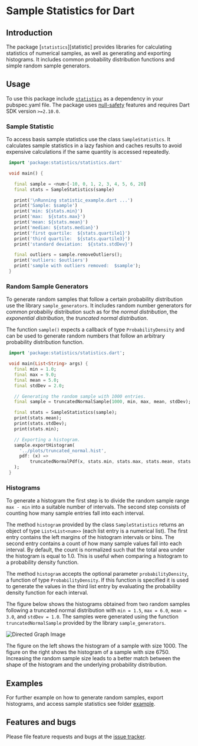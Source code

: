 
# Sample Statistics for Dart



## Introduction

The package [`statistics`][statistic] provides libraries for calculating statistics of
numerical samples, as well as generating and exporting histograms. It includes common probability
distribution functions and simple random sample generators.

## Usage

To use this package include [`statistics`][statistics] as a dependency in your pubspec.yaml file.
The package uses [null-safety] features and requires Dart SDK version `>=2.10.0`.

### Sample Statistic

To access basis sample statistics use the class `SampleStatistics`. It calculates
sample statistics in a lazy fashion and caches results to avoid expensive calculations if the
same quantity is accessed repeatedly.

```Dart
 import 'package:statistics/statistics.dart'

 void main() {

   final sample = <num>[-10, 0, 1, 2, 3, 4, 5, 6, 20]
   final stats = SampleStatistics(sample)

   print('\nRunning statistic_example.dart ...')
   print('Sample: $sample')
   print('min: ${stats.min}')
   print('max:  ${stats.max}')
   print('mean: ${stats.mean}')
   print('median: ${stats.median}')
   print('first quartile:  ${stats.quartile1}')
   print('third quartile:  ${stats.quartile3}')
   print('standard deviation:  ${stats.stdDev}')

   final outliers = sample.removeOutliers();
   print('outliers: $outliers')
   print('sample with outliers removed:  $sample');
 }
```

### Random Sample Generators

To generate random samples that follow a certain probability distribution use the library
`sample_generators`. It includes random number generators for common probabiliy distribution such
as for the *normal distribution*,
the *exponential distribution*, the *truncated normal distribution*.

The function `sample()` expects a callback of type `ProbabilityDensity` and can be used
to generate random numbers that follow an arbitrary probability distribution function.

```Dart
 import 'package:statistics/statistics.dart';

 void main(List<String> args) {
   final min = 1.0;
   final max = 9.0;
   final mean = 5.0;
   final stdDev = 2.0;

   // Generating the random sample with 1000 entries.
   final sample = truncatedNormalSample(1000, min, max, mean, stdDev);

   final stats = SampleStatistics(sample);
   print(stats.mean);
   print(stats.stdDev);
   print(stats.min);

   // Exporting a histogram.
   sample.exportHistogram(
     '../plots/truncated_normal.hist',
     pdf: (x) =>
         truncatedNormalPdf(x, stats.min, stats.max, stats.mean, stats.stdDev),
   );
 }
```

### Histograms

To generate a histogram the first step is to divide the random sample range `max - min`
into a suitable number of intervals.
The second step consists of counting how many sample entries fall into each
interval.

The method `histogram` provided by the class `SampleStatistics`
returns an object of type `List<List<num>>` (each list entry is a numerical list).
The first entry contains the left margins of the histogram intervals or bins.
The second entry contains a count of how many sample values fall into each interval. By default,
the count is normalized such that the total area under the histogram is equal to 1.0.
This is useful when comparing a histogram to a probability density function.

The method `histogram` accepts the optional parameter `probabilityDensity`, a function of type `ProbabilityDensity`. If this function is specified it is used to
generate the values in the third list entry by evaluating the
probability density function for each interval.

The figure below shows the histograms obtained from two random samples following a truncated
normal distribution with `min = 1.5`, `max = 6.0`, `mean = 3.0`, and `stdDev = 1.0`.
The samples were generated using the function `truncatedNormalSample`
provided by the library `sample_generators`.

![Directed Graph Image](https://github.com/simphotonics/statistics/blob/main/example/plots/histogram_truncated_normal_2.svg)

The figure on the left shows the histogram of a sample with size 1000. The figure on the right
shows the histogram of a sample with size 6750. Increasing the random sample size leads to a
better match between the shape of the histogram and the underlying probability distribution.

## Examples

For further example on how to generate random samples, export histograms, and access sample statistics see folder [example].



## Features and bugs

Please file feature requests and bugs at the [issue tracker].

[CachedObjectFactory]: https://pub.dev/documentation/statistics/latest/statistics/CachedObjectFactory.html

[issue tracker]: https://github.com/simphotonics/statistics/issues

[example]: https://github.com/simphotonics/statistic/tree/master/example

[statistics]: https://pub.dev/packages/statistics

[lazy_initialization]: https://en.wikipedia.org/wiki/Lazy_initialization

[null-safety]: https://dart.dev/null-safety

[Lazy]: https://pub.dev/documentation/statistics/latest/statistics/Lazy-class.html
